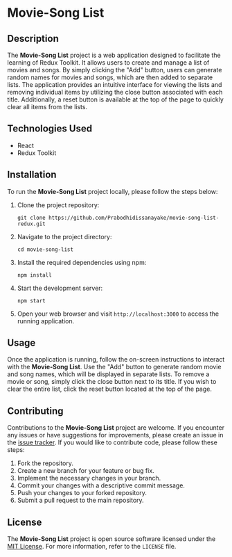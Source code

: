 # Movie-Song List

## Description

The **Movie-Song List** project is a web application designed to facilitate the learning of Redux Toolkit. It allows users to create and manage a list of movies and songs. By simply clicking the "Add" button, users can generate random names for movies and songs, which are then added to separate lists. The application provides an intuitive interface for viewing the lists and removing individual items by utilizing the close button associated with each title. Additionally, a reset button is available at the top of the page to quickly clear all items from the lists.

## Technologies Used

- React
- Redux Toolkit

## Installation

To run the **Movie-Song List** project locally, please follow the steps below:

1. Clone the project repository:

   ```
   git clone https://github.com/Prabodhidissanayake/movie-song-list-redux.git
   ```

2. Navigate to the project directory:

   ```
   cd movie-song-list
   ```

3. Install the required dependencies using npm:

   ```
   npm install
   ```

4. Start the development server:

   ```
   npm start
   ```

5. Open your web browser and visit `http://localhost:3000` to access the running application.

## Usage

Once the application is running, follow the on-screen instructions to interact with the **Movie-Song List**. Use the "Add" button to generate random movie and song names, which will be displayed in separate lists. To remove a movie or song, simply click the close button next to its title. If you wish to clear the entire list, click the reset button located at the top of the page.

## Contributing

Contributions to the **Movie-Song List** project are welcome. If you encounter any issues or have suggestions for improvements, please create an issue in the [issue tracker](https://github.com/your-username/movie-song-list/issues). If you would like to contribute code, please follow these steps:

1. Fork the repository.
2. Create a new branch for your feature or bug fix.
3. Implement the necessary changes in your branch.
4. Commit your changes with a descriptive commit message.
5. Push your changes to your forked repository.
6. Submit a pull request to the main repository.

## License

The **Movie-Song List** project is open source software licensed under the [MIT License](https://opensource.org/licenses/MIT). For more information, refer to the `LICENSE` file.

